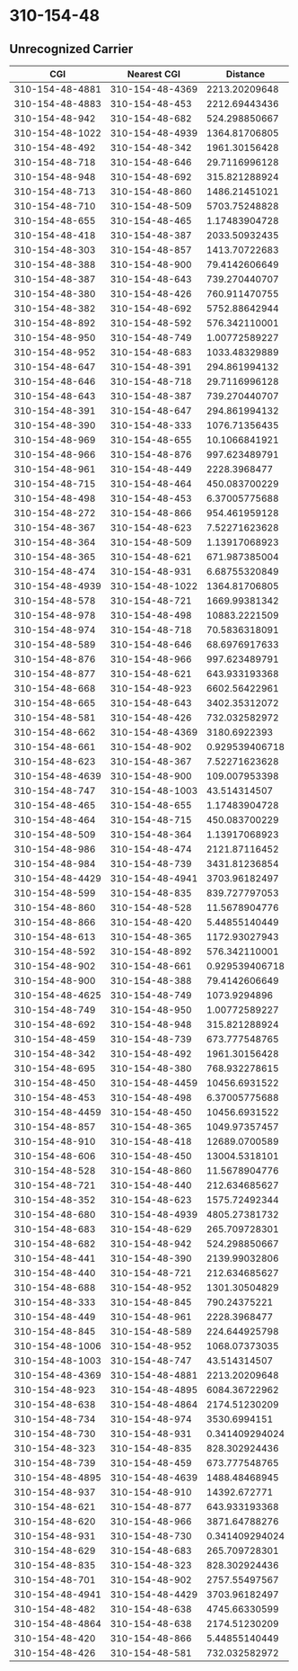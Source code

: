 # 310-154-48
## Unrecognized Carrier


| CGI | Nearest CGI | Distance |
|-----|-------------|----------|
| 310-154-48-4881 | 310-154-48-4369 | 2213.20209648 |
| 310-154-48-4883 | 310-154-48-453 | 2212.69443436 |
| 310-154-48-942 | 310-154-48-682 | 524.298850667 |
| 310-154-48-1022 | 310-154-48-4939 | 1364.81706805 |
| 310-154-48-492 | 310-154-48-342 | 1961.30156428 |
| 310-154-48-718 | 310-154-48-646 | 29.7116996128 |
| 310-154-48-948 | 310-154-48-692 | 315.821288924 |
| 310-154-48-713 | 310-154-48-860 | 1486.21451021 |
| 310-154-48-710 | 310-154-48-509 | 5703.75248828 |
| 310-154-48-655 | 310-154-48-465 | 1.17483904728 |
| 310-154-48-418 | 310-154-48-387 | 2033.50932435 |
| 310-154-48-303 | 310-154-48-857 | 1413.70722683 |
| 310-154-48-388 | 310-154-48-900 | 79.4142606649 |
| 310-154-48-387 | 310-154-48-643 | 739.270440707 |
| 310-154-48-380 | 310-154-48-426 | 760.911470755 |
| 310-154-48-382 | 310-154-48-692 | 5752.88642944 |
| 310-154-48-892 | 310-154-48-592 | 576.342110001 |
| 310-154-48-950 | 310-154-48-749 | 1.00772589227 |
| 310-154-48-952 | 310-154-48-683 | 1033.48329889 |
| 310-154-48-647 | 310-154-48-391 | 294.861994132 |
| 310-154-48-646 | 310-154-48-718 | 29.7116996128 |
| 310-154-48-643 | 310-154-48-387 | 739.270440707 |
| 310-154-48-391 | 310-154-48-647 | 294.861994132 |
| 310-154-48-390 | 310-154-48-333 | 1076.71356435 |
| 310-154-48-969 | 310-154-48-655 | 10.1066841921 |
| 310-154-48-966 | 310-154-48-876 | 997.623489791 |
| 310-154-48-961 | 310-154-48-449 | 2228.3968477 |
| 310-154-48-715 | 310-154-48-464 | 450.083700229 |
| 310-154-48-498 | 310-154-48-453 | 6.37005775688 |
| 310-154-48-272 | 310-154-48-866 | 954.461959128 |
| 310-154-48-367 | 310-154-48-623 | 7.52271623628 |
| 310-154-48-364 | 310-154-48-509 | 1.13917068923 |
| 310-154-48-365 | 310-154-48-621 | 671.987385004 |
| 310-154-48-474 | 310-154-48-931 | 6.68755320849 |
| 310-154-48-4939 | 310-154-48-1022 | 1364.81706805 |
| 310-154-48-578 | 310-154-48-721 | 1669.99381342 |
| 310-154-48-978 | 310-154-48-498 | 10883.2221509 |
| 310-154-48-974 | 310-154-48-718 | 70.5836318091 |
| 310-154-48-589 | 310-154-48-646 | 68.6976917633 |
| 310-154-48-876 | 310-154-48-966 | 997.623489791 |
| 310-154-48-877 | 310-154-48-621 | 643.933193368 |
| 310-154-48-668 | 310-154-48-923 | 6602.56422961 |
| 310-154-48-665 | 310-154-48-643 | 3402.35312072 |
| 310-154-48-581 | 310-154-48-426 | 732.032582972 |
| 310-154-48-662 | 310-154-48-4369 | 3180.6922393 |
| 310-154-48-661 | 310-154-48-902 | 0.929539406718 |
| 310-154-48-623 | 310-154-48-367 | 7.52271623628 |
| 310-154-48-4639 | 310-154-48-900 | 109.007953398 |
| 310-154-48-747 | 310-154-48-1003 | 43.514314507 |
| 310-154-48-465 | 310-154-48-655 | 1.17483904728 |
| 310-154-48-464 | 310-154-48-715 | 450.083700229 |
| 310-154-48-509 | 310-154-48-364 | 1.13917068923 |
| 310-154-48-986 | 310-154-48-474 | 2121.87116452 |
| 310-154-48-984 | 310-154-48-739 | 3431.81236854 |
| 310-154-48-4429 | 310-154-48-4941 | 3703.96182497 |
| 310-154-48-599 | 310-154-48-835 | 839.727797053 |
| 310-154-48-860 | 310-154-48-528 | 11.5678904776 |
| 310-154-48-866 | 310-154-48-420 | 5.44855140449 |
| 310-154-48-613 | 310-154-48-365 | 1172.93027943 |
| 310-154-48-592 | 310-154-48-892 | 576.342110001 |
| 310-154-48-902 | 310-154-48-661 | 0.929539406718 |
| 310-154-48-900 | 310-154-48-388 | 79.4142606649 |
| 310-154-48-4625 | 310-154-48-749 | 1073.9294896 |
| 310-154-48-749 | 310-154-48-950 | 1.00772589227 |
| 310-154-48-692 | 310-154-48-948 | 315.821288924 |
| 310-154-48-459 | 310-154-48-739 | 673.777548765 |
| 310-154-48-342 | 310-154-48-492 | 1961.30156428 |
| 310-154-48-695 | 310-154-48-380 | 768.932278615 |
| 310-154-48-450 | 310-154-48-4459 | 10456.6931522 |
| 310-154-48-453 | 310-154-48-498 | 6.37005775688 |
| 310-154-48-4459 | 310-154-48-450 | 10456.6931522 |
| 310-154-48-857 | 310-154-48-365 | 1049.97357457 |
| 310-154-48-910 | 310-154-48-418 | 12689.0700589 |
| 310-154-48-606 | 310-154-48-450 | 13004.5318101 |
| 310-154-48-528 | 310-154-48-860 | 11.5678904776 |
| 310-154-48-721 | 310-154-48-440 | 212.634685627 |
| 310-154-48-352 | 310-154-48-623 | 1575.72492344 |
| 310-154-48-680 | 310-154-48-4939 | 4805.27381732 |
| 310-154-48-683 | 310-154-48-629 | 265.709728301 |
| 310-154-48-682 | 310-154-48-942 | 524.298850667 |
| 310-154-48-441 | 310-154-48-390 | 2139.99032806 |
| 310-154-48-440 | 310-154-48-721 | 212.634685627 |
| 310-154-48-688 | 310-154-48-952 | 1301.30504829 |
| 310-154-48-333 | 310-154-48-845 | 790.24375221 |
| 310-154-48-449 | 310-154-48-961 | 2228.3968477 |
| 310-154-48-845 | 310-154-48-589 | 224.644925798 |
| 310-154-48-1006 | 310-154-48-952 | 1068.07373035 |
| 310-154-48-1003 | 310-154-48-747 | 43.514314507 |
| 310-154-48-4369 | 310-154-48-4881 | 2213.20209648 |
| 310-154-48-923 | 310-154-48-4895 | 6084.36722962 |
| 310-154-48-638 | 310-154-48-4864 | 2174.51230209 |
| 310-154-48-734 | 310-154-48-974 | 3530.6994151 |
| 310-154-48-730 | 310-154-48-931 | 0.341409294024 |
| 310-154-48-323 | 310-154-48-835 | 828.302924436 |
| 310-154-48-739 | 310-154-48-459 | 673.777548765 |
| 310-154-48-4895 | 310-154-48-4639 | 1488.48468945 |
| 310-154-48-937 | 310-154-48-910 | 14392.672771 |
| 310-154-48-621 | 310-154-48-877 | 643.933193368 |
| 310-154-48-620 | 310-154-48-966 | 3871.64788276 |
| 310-154-48-931 | 310-154-48-730 | 0.341409294024 |
| 310-154-48-629 | 310-154-48-683 | 265.709728301 |
| 310-154-48-835 | 310-154-48-323 | 828.302924436 |
| 310-154-48-701 | 310-154-48-902 | 2757.55497567 |
| 310-154-48-4941 | 310-154-48-4429 | 3703.96182497 |
| 310-154-48-482 | 310-154-48-638 | 4745.66330599 |
| 310-154-48-4864 | 310-154-48-638 | 2174.51230209 |
| 310-154-48-420 | 310-154-48-866 | 5.44855140449 |
| 310-154-48-426 | 310-154-48-581 | 732.032582972 |
